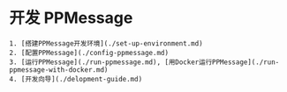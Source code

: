 # 开发 PPMessage 

    1. [搭建PPMessage开发环境](./set-up-environment.md)
    2. [配置PPMessage](./config-ppmessage.md)
    3. [运行PPMessage](./run-ppmessage.md), [用Docker运行PPMessage](./run-ppmessage-with-docker.md)
    4. [开发向导](./delopment-guide.md)
